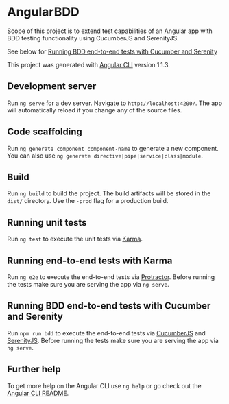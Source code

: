 # AngularBDD

Scope of this project is to extend test capabilities of an Angular app with BDD testing functionality using CucumberJS and SerenityJS.

See below for [Running BDD end-to-end tests with Cucumber and Serenity](##running-bdd-endtoend-tests-with-cucumber-and-serenity)

This project was generated with [Angular CLI](https://github.com/angular/angular-cli) version 1.1.3.

## Development server

Run `ng serve` for a dev server. Navigate to `http://localhost:4200/`. The app will automatically reload if you change any of the source files.

## Code scaffolding

Run `ng generate component component-name` to generate a new component. You can also use `ng generate directive|pipe|service|class|module`.

## Build

Run `ng build` to build the project. The build artifacts will be stored in the `dist/` directory. Use the `-prod` flag for a production build.

## Running unit tests

Run `ng test` to execute the unit tests via [Karma](https://karma-runner.github.io).

## Running end-to-end tests with Karma

Run `ng e2e` to execute the end-to-end tests via [Protractor](http://www.protractortest.org/).
Before running the tests make sure you are serving the app via `ng serve`.

## Running BDD end-to-end tests with Cucumber and Serenity

Run `npm run bdd` to execute the end-to-end tests via [CucumberJS](https://github.com/cucumber/cucumber-js) and [SerenityJS](http://serenity-js.org/).
Before running the tests make sure you are serving the app via `ng serve`.

## Further help

To get more help on the Angular CLI use `ng help` or go check out the [Angular CLI README](https://github.com/angular/angular-cli/blob/master/README.md).
